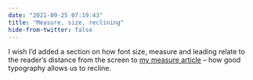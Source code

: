 ```yaml
---
date: "2021-09-25 07:19:43"
title: "Measure, size, reclining"
hide-from-twitter: false
---
```


I wish I’d added a section on how font size, measure and leading relate to the reader’s distance from the screen to [my measure article](../../posts/getting-measure-right/) – how good typography allows us to recline.
